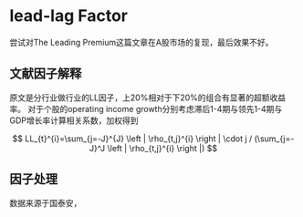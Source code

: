 # lead-lag Factor
  尝试对The Leading Premium这篇文章在A股市场的复现，最后效果不好。

## 文献因子解释
  原文是分行业做行业的LL因子，上20%相对于下20%的组合有显著的超额收益率。
  对于个股的operating income growth分别考虑滞后1-4期与领先1-4期与GDP增长率计算相关系数，加权得到

$$
 LL_{t}^{i}=\sum_{j=-J}^{J} \left | \rho_{t,j}^{i} \right | \cdot j  / (\sum_{j=-J}^J  \left | \rho_{t,j}^{i} \right |)
$$

## 因子处理
数据来源于国泰安，
